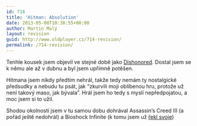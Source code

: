 ```yaml
---
id: 716
title: 'Hitman: Absolution'
date: 2013-05-08T10:38:55+00:00
author: Martin Malý
layout: revision
guid: http://www.oldplayer.cz/714-revision/
permalink: /714-revision/
---
```

Tenhle kousek jsem objevil ve stejné době jako [Dishonored](http://www.oldplayer.cz/dishonored-ticha-ziletkova-bomba/ "Dishonored – tichá žiletková bomba"). Dostal jsem se k němu ale až v dubnu a byl jsem upřímně potěšen.

<!--more-->

Hitmana jsem nikdy předtím nehrál, takže tedy nemám ty nostalgické předsudky a nebudu tu psát, jak &#8220;zkurvili moji oblíbenou hru, protože už není takový maso, jak bývala&#8221;. Hrál jsem ho tedy s myslí nepředpojatou, a moc jsem si to užil.

Shodou okolností jsem v tu samou dobu dohrával Assassin&#8217;s Creed III (a pořád ještě nedohrál) a Bioshock Infinite (k tomu jsem už [řekl svoje](http://www.oldplayer.cz/bioshock-infinite/ "Bioshock: Infinite"))

<div id="google_plus_one">
  <g:plusone></g:plusone>
</div>

<div id="fb_send_like">
</div>